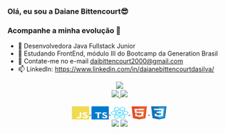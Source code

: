 ### Olá, eu sou a Daiane Bittencourt😎
### Acompanhe a minha evolução 🚀


- 🔭 Desenvolvedora Java Fullstack Junior
- 🌱 Estudando FrontEnd, módulo III do Bootcamp da Generation Brasil
- 💬 Contate-me no e-mail daibittencourt2000@gmail.com 
- 📫 LinkedIn: https://www.linkedin.com/in/daianebittencourtdasilva/
<div align=center>
<img src="https://readme-typing-svg.herokuapp.com/?font=Terminus&color=black&size=25&center=true&vCenter=true&width=1000&lines=Seja+bem-vindo!+:%29">
  <div>
 <div>
  <a href="https://github.com/daianebittencourt">
 <img height="180em" src="https://github-readme-stats.vercel.app/api?username=daianebittencourt&show_icons=true&theme=dark&include_all_commits=true&count_private=true"/>
  <img height="180em" src="https://github-readme-stats.vercel.app/api/top-langs/?username=daianebittencourt&layout=compact&langs_count=7&theme=dark"/>
</div>

<div style="display: inline_block"><br>
  <img align="center" alt="Rafa-Js" height="30" width="40" src="https://raw.githubusercontent.com/devicons/devicon/master/icons/javascript/javascript-plain.svg">
  <img align="center" alt="Rafa-Ts" height="30" width="40" src="https://raw.githubusercontent.com/devicons/devicon/master/icons/typescript/typescript-plain.svg">
  <img align="center" alt="Rafa-React" height="30" width="40" src="https://raw.githubusercontent.com/devicons/devicon/master/icons/react/react-original.svg">
  <img align="center" alt="Rafa-HTML" height="30" width="40" src="https://raw.githubusercontent.com/devicons/devicon/master/icons/html5/html5-original.svg">
  <img align="center" alt="Rafa-CSS" height="30" width="40" src="https://raw.githubusercontent.com/devicons/devicon/master/icons/css3/css3-original.svg">
</div>

  <div> 
  <a href="https://instagram.com/daaibittencourt" target="_blank"><img src="https://img.shields.io/badge/-Instagram-%23E4405F?style=for-the-badge&logo=instagram&logoColor=white" target="_blank"></a>
  <a href="https://www.linkedin.com/in/daianebittencourtdasilva" target="_blank"><img src="https://img.shields.io/badge/-LinkedIn-%230077B5?style=for-the-badge&logo=linkedin&logoColor=white" target="_blank"></a> 
</div>

    

